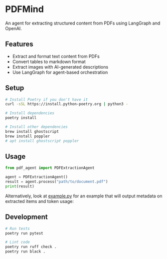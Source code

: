 # PDFMind

An agent for extracting structured content from PDFs using LangGraph and OpenAI.

## Features

- Extract and format text content from PDFs
- Convert tables to markdown format
- Extract images with AI-generated descriptions
- Use LangGraph for agent-based orchestration

## Setup

```bash
# Install Poetry if you don't have it
curl -sSL https://install.python-poetry.org | python3 -

# Install dependencies
poetry install

# Install other dependencies
brew install ghostscript
brew install poppler
# apt install ghostscript poppler
```

## Usage

```python
from pdf_agent import PDFExtractionAgent

agent = PDFExtractionAgent()
result = agent.process("path/to/document.pdf")
print(result)
```

Alternatively, look at [example.py](example.py) for an example that will output metadata on extracted items and token usage:

## Development

```bash
# Run tests
poetry run pytest

# Lint code
poetry run ruff check .
poetry run black .
```
